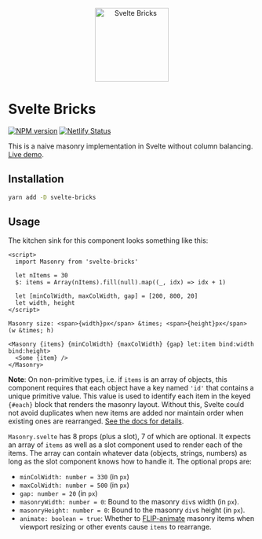 <p align="center">
  <img src="static/favicon.svg" alt="Svelte Bricks" height=150>
</p>

# Svelte Bricks

[![NPM version](https://img.shields.io/npm/v/svelte-bricks?color=blue&logo=NPM)](https://npmjs.com/package/svelte-bricks)
[![Netlify Status](https://api.netlify.com/api/v1/badges/c3213069-e3cc-45ef-a446-b2358b9a35fb/deploy-status)](https://app.netlify.com/sites/svelte-bricks/deploys)

This is a naive masonry implementation in Svelte without column balancing. [Live demo](https://svelte-bricks.netlify.app).

## Installation

```sh
yarn add -D svelte-bricks
```

## Usage

The kitchen sink for this component looks something like this:

```svx
<script>
  import Masonry from 'svelte-bricks'

  let nItems = 30
  $: items = Array(nItems).fill(null).map((_, idx) => idx + 1)

  let [minColWidth, maxColWidth, gap] = [200, 800, 20]
  let width, height
</script>

Masonry size: <span>{width}px</span> &times; <span>{height}px</span> (w &times; h)

<Masonry {items} {minColWidth} {maxColWidth} {gap} let:item bind:width bind:height>
  <Some {item} />
</Masonry>
```

**Note**: On non-primitive types, i.e. if `items` is an array of objects, this component requires that each object have a key named `'id'` that contains a unique primitive value. This value is used to identify each item in the keyed `{#each}` block that renders the masonry layout. Without this, Svelte could not avoid duplicates when new items are added nor maintain order when existing ones are rearranged. [See the docs for details](https://svelte.dev/tutorial/keyed-each-blocks).

`Masonry.svelte` has 8 props (plus a slot), 7 of which are optional. It expects an array of `items` as well as a slot component used to render each of the items. The array can contain whatever data (objects, strings, numbers) as long as the slot component knows how to handle it. The optional props are:

- `minColWidth: number = 330` (in `px`)
- `maxColWidth: number = 500` (in `px`)
- `gap: number = 20` (in `px`)
- `masonryWidth: number = 0`: Bound to the masonry `div`s width (in `px`).
- `masonryHeight: number = 0`: Bound to the masonry `div`s height (in `px`).
- `animate: boolean = true`: Whether to [FLIP-animate](https://svelte.dev/tutorial/animate) masonry items when viewport resizing or other events cause `items` to rearrange.

